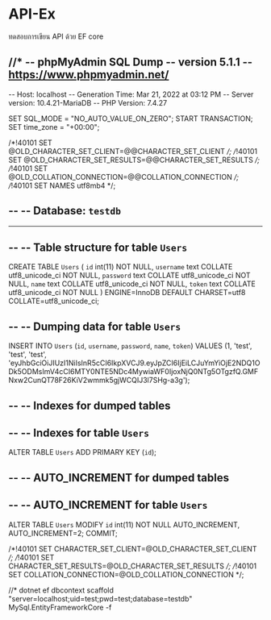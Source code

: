 # API-Ex
ทดสอบการเขียน API  ด้วย EF core

//*
-- phpMyAdmin SQL Dump
-- version 5.1.1
-- https://www.phpmyadmin.net/
--
-- Host: localhost
-- Generation Time: Mar 21, 2022 at 03:12 PM
-- Server version: 10.4.21-MariaDB
-- PHP Version: 7.4.27

SET SQL_MODE = "NO_AUTO_VALUE_ON_ZERO";
START TRANSACTION;
SET time_zone = "+00:00";


/*!40101 SET @OLD_CHARACTER_SET_CLIENT=@@CHARACTER_SET_CLIENT */;
/*!40101 SET @OLD_CHARACTER_SET_RESULTS=@@CHARACTER_SET_RESULTS */;
/*!40101 SET @OLD_COLLATION_CONNECTION=@@COLLATION_CONNECTION */;
/*!40101 SET NAMES utf8mb4 */;

--
-- Database: `testdb`
--

-- --------------------------------------------------------

--
-- Table structure for table `Users`
--

CREATE TABLE `Users` (
  `id` int(11) NOT NULL,
  `username` text COLLATE utf8_unicode_ci NOT NULL,
  `password` text COLLATE utf8_unicode_ci NOT NULL,
  `name` text COLLATE utf8_unicode_ci NOT NULL,
  `token` text COLLATE utf8_unicode_ci NOT NULL
) ENGINE=InnoDB DEFAULT CHARSET=utf8 COLLATE=utf8_unicode_ci;

--
-- Dumping data for table `Users`
--

INSERT INTO `Users` (`id`, `username`, `password`, `name`, `token`) VALUES
(1, 'test', 'test', 'test', 'eyJhbGciOiJIUzI1NiIsInR5cCI6IkpXVCJ9.eyJpZCI6IjEiLCJuYmYiOjE2NDQ1ODk5ODMsImV4cCI6MTY0NTE5NDc4MywiaWF0IjoxNjQ0NTg5OTgzfQ.GMFNxw2CunQT78F26KiV2wmmk5gjWCQIJ3l7SHg-a3g');

--
-- Indexes for dumped tables
--

--
-- Indexes for table `Users`
--
ALTER TABLE `Users`
  ADD PRIMARY KEY (`id`);

--
-- AUTO_INCREMENT for dumped tables
--

--
-- AUTO_INCREMENT for table `Users`
--
ALTER TABLE `Users`
  MODIFY `id` int(11) NOT NULL AUTO_INCREMENT, AUTO_INCREMENT=2;
COMMIT;

/*!40101 SET CHARACTER_SET_CLIENT=@OLD_CHARACTER_SET_CLIENT */;
/*!40101 SET CHARACTER_SET_RESULTS=@OLD_CHARACTER_SET_RESULTS */;
/*!40101 SET COLLATION_CONNECTION=@OLD_COLLATION_CONNECTION */;

//* dotnet ef dbcontext scaffold "server=localhost;uid=test;pwd=test;database=testdb" MySql.EntityFrameworkCore -f
